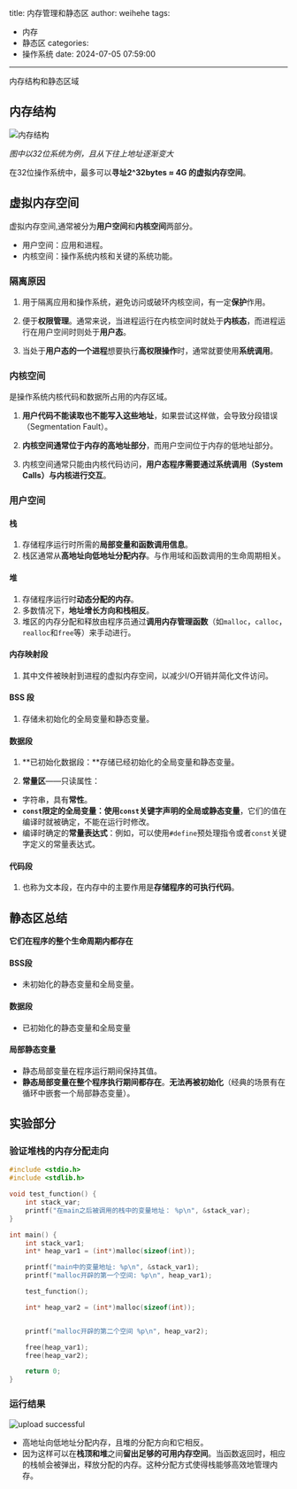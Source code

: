 title: 内存管理和静态区
author: weihehe
tags:
  - 内存
  - 静态区
categories:
  - 操作系统
date: 2024-07-05 07:59:00
---
内存结构和静态区域
<!-- more -->

## 内存结构 

![内存结构](/images/内存管理_kernel.png)

*图中以32位系统为例，且从下往上地址逐渐变大*

在32位操作系统中，最多可以**寻址2^32bytes ≈ 4G 的虚拟内存空间**。

## 虚拟内存空间

虚拟内存空间,通常被分为**用户空间**和**内核空间**两部分。

- 用户空间：应用和进程。
- 内核空间：操作系统内核和关键的系统功能。

### 隔离原因

1. 用于隔离应用和操作系统，避免访问或破环内核空间，有一定**保护**作用。

2. 便于**权限管理**。通常来说，当进程运行在内核空间时就处于**内核态**，而进程运行在用户空间时则处于**用户态**。

3. 当处于**用户态的一个进程**想要执行**高权限操作**时，通常就要使用**系统调用**。
### 内核空间

是操作系统内核代码和数据所占用的内存区域。

   1. **用户代码不能读取也不能写入这些地址**，如果尝试这样做，会导致分段错误（Segmentation Fault）。
   
   2. **内核空间通常位于内存的高地址部分**，而用户空间位于内存的低地址部分。
   
   3. 内核空间通常只能由内核代码访问，**用户态程序需要通过系统调用（System Calls）与内核进行交互**。
   
   
### 用户空间

#### 栈

 1. 存储程序运行时所需的**局部变量和函数调用信息**。
 2. 栈区通常从**高地址向低地址分配内存**。与作用域和函数调用的生命周期相关。
 
#### 堆

1. 存储程序运行时**动态分配的内存**。
2. 多数情况下，**地址增长方向和栈相反**。
3. 堆区的内存分配和释放由程序员通过**调用内存管理函数**（如`malloc`，`calloc`，`realloc`和`free`等）来手动进行。

#### 内存映射段

1. 其中文件被映射到进程的虚拟内存空间，以减少I/O开销并简化文件访问。
#### BSS 段

1. 存储未初始化的全局变量和静态变量。

#### 数据段

1. **已初始化数据段：**存储已经初始化的全局变量和静态变量。

2. **常量区**——只读属性：
 - 字符串，具有**常性**。
 - **`const`限定的全局变量：使用`const`关键字声明的全局或静态变量**，它们的值在编译时就被确定，不能在运行时修改。
 - 编译时确定的**常量表达式**：例如，可以使用`#define`预处理指令或者`const`关键字定义的常量表达式。
 
#### 代码段

1. 也称为文本段，在内存中的主要作用是**存储程序的可执行代码**。

## 静态区总结

**它们在程序的整个生命周期内都存在**

#### BSS段

- 未初始化的静态变量和全局变量。

#### 数据段

- 已初始化的静态变量和全局变量

#### 局部静态变量
- 静态局部变量在程序运行期间保持其值。
- **静态局部变量在整个程序执行期间都存在**。**无法再被初始化**（经典的场景有在循环中嵌套一个局部静态变量）。


## 实验部分

### 验证堆栈的内存分配走向

```c++
#include <stdio.h>
#include <stdlib.h>

void test_function() {
    int stack_var;
    printf("在main之后被调用的栈中的变量地址： %p\n", &stack_var);
}

int main() {
    int stack_var1;
    int* heap_var1 = (int*)malloc(sizeof(int));

    printf("main中的变量地址: %p\n", &stack_var1);
    printf("malloc开辟的第一个空间: %p\n", heap_var1);

    test_function();

    int* heap_var2 = (int*)malloc(sizeof(int));


    printf("malloc开辟的第二个空间 %p\n", heap_var2);

    free(heap_var1);
    free(heap_var2);

    return 0;
}
```
### 运行结果

![upload successful](/images/内存_result.png)

- 高地址向低地址分配内存，且堆的分配方向和它相反。
- 因为这样可以在**栈顶和堆**之间**留出足够的可用内存空间**。当函数返回时，相应的栈帧会被弹出，释放分配的内存。这种分配方式使得栈能够高效地管理内存。